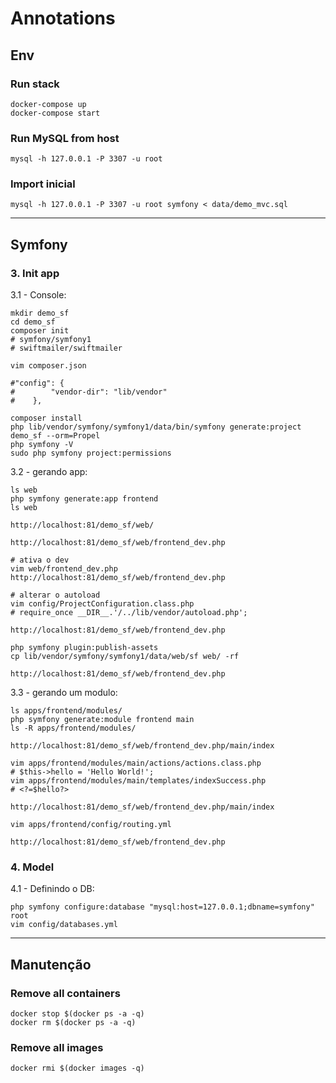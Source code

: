 # Annotations

## Env

### Run stack

```
docker-compose up
docker-compose start
```

### Run MySQL from host

```
mysql -h 127.0.0.1 -P 3307 -u root
```

### Import inicial

```
mysql -h 127.0.0.1 -P 3307 -u root symfony < data/demo_mvc.sql
```

---------------

## Symfony

### 3. Init app

3.1 - Console:

```
mkdir demo_sf
cd demo_sf
composer init
# symfony/symfony1
# swiftmailer/swiftmailer

vim composer.json

#"config": {
#        "vendor-dir": "lib/vendor"
#    },

composer install
php lib/vendor/symfony/symfony1/data/bin/symfony generate:project demo_sf --orm=Propel
php symfony -V
sudo php symfony project:permissions
```


3.2 - gerando app:

```
ls web
php symfony generate:app frontend
ls web

http://localhost:81/demo_sf/web/

http://localhost:81/demo_sf/web/frontend_dev.php

# ativa o dev
vim web/frontend_dev.php 
http://localhost:81/demo_sf/web/frontend_dev.php

# alterar o autoload
vim config/ProjectConfiguration.class.php
# require_once __DIR__.'/../lib/vendor/autoload.php';

http://localhost:81/demo_sf/web/frontend_dev.php

php symfony plugin:publish-assets
cp lib/vendor/symfony/symfony1/data/web/sf web/ -rf

http://localhost:81/demo_sf/web/frontend_dev.php
```


3.3 - gerando um modulo:

```
ls apps/frontend/modules/
php symfony generate:module frontend main
ls -R apps/frontend/modules/

http://localhost:81/demo_sf/web/frontend_dev.php/main/index

vim apps/frontend/modules/main/actions/actions.class.php
# $this->hello = 'Hello World!';
vim apps/frontend/modules/main/templates/indexSuccess.php
# <?=$hello?>

http://localhost:81/demo_sf/web/frontend_dev.php/main/index

vim apps/frontend/config/routing.yml

http://localhost:81/demo_sf/web/frontend_dev.php
```

### 4. Model

4.1 - Definindo o DB:

```
php symfony configure:database "mysql:host=127.0.0.1;dbname=symfony" root
vim config/databases.yml
```


--------------

## Manutenção

### Remove all containers

```
docker stop $(docker ps -a -q)
docker rm $(docker ps -a -q)
```

### Remove all images

```
docker rmi $(docker images -q)
```